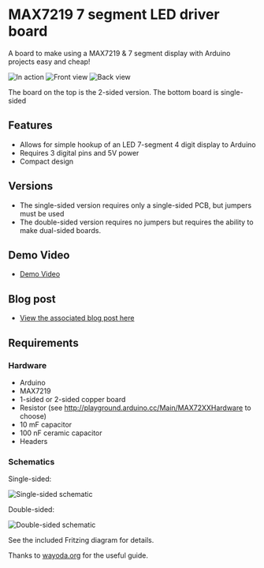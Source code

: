 # MAX7219 7 segment LED driver board

A board to make using a MAX7219 & 7 segment display with Arduino projects easy and cheap!

![](https://raw.github.com/jerwil/MAX7219_Hello_World/master/Media/IMG_6559.JPG "In action")
![](https://raw.github.com/jerwil/MAX7219_Hello_World/master/Media/IMG_6572.JPG "Front view")
![](https://raw.github.com/jerwil/MAX7219_Hello_World/master/Media/IMG_6577.JPG "Back view")

The board on the top is the 2-sided version. The bottom board is single-sided

## Features

* Allows for simple hookup of an LED 7-segment 4 digit display to Arduino
* Requires 3 digital pins and 5V power
* Compact design

## Versions

* The single-sided version requires only a single-sided PCB, but jumpers must be used
* The double-sided version requires no jumpers but requires the ability to make dual-sided boards.

## Demo Video

* [Demo Video](http://youtu.be/nqQEoCIaSgE)

## Blog post

* [View the associated blog post here](http://www.jeremyadamwilson.com/max7219-lcd-driver-board/)

## Requirements

### Hardware

* Arduino
* MAX7219
* 1-sided or 2-sided copper board
* Resistor (see http://playground.arduino.cc/Main/MAX72XXHardware to choose)
* 10 mF capacitor
* 100 nF ceramic capacitor
* Headers

### Schematics

Single-sided:

![](https://raw.github.com/jerwil/MAX7219_Hello_World/master/Media/MAX7219%204x7%20Single%20Sided%20PCB_pcb.jpg "Single-sided schematic")

Double-sided:

![](https://raw.github.com/jerwil/MAX7219_Hello_World/master/Media/MAX7219%20Dual%20Sided%20PCB%20_pcb.jpg "Double-sided schematic")

See the included Fritzing diagram for details.

Thanks to [wayoda.org](http://www.wayoda.org/arduino/ledcontrol/index.html) for the useful guide.


